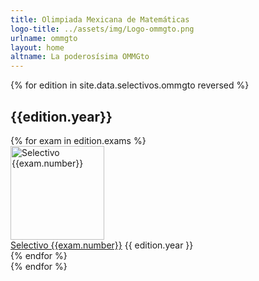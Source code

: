 ```yaml
---
title: Olimpiada Mexicana de Matemáticas
logo-title: ../assets/img/Logo-ommgto.png
urlname: ommgto
layout: home
altname: La poderosísima OMMGto
---
```


{% for edition in site.data.selectivos.ommgto reversed %}
<div class="row">
  <div class="col mb-3">
  <h2 class="text-center">{{edition.year}}</h2>
      <div class="row row-cols-1 row-cols-xl-4 row-cols-md-3 g-4">
      {% for exam in edition.exams %}
        <div class="col">
            <div class="card h-100 mb-3">
                <a
                    href="{{site.baseurl}}/assets/pdf/Selectivos/OMM/{{exam.file}}"
                    target="_blank"
                    rel="noopener noreferrer"
                >
                    <img
                        height="150px"
                        style="object-fit: contain;"
                        class="card-img-top border-bottom bg-white"
                        src="{{site.baseurl}}/assets/img/{{edition.thumbnail}}"
                        alt="Selectivo {{exam.number}}">
                </a>
                <div class="card-body">
                    <a
                        href="{{site.baseurl}}/assets/pdf/Selectivos/OMM/{{exam.file}}"
                        target="_blank"
                        class="card-link"
                        rel="noopener noreferrer"
                    >Selectivo {{exam.number}}</a>
                    {{ edition.year }}
                </div>
            </div>
        </div>
      {% endfor %}
      </div>
  </div>
</div>
{% endfor %}

